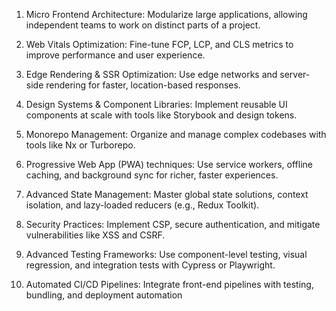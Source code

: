 
1. Micro Frontend Architecture: Modularize large applications, allowing independent teams to work on distinct parts of a project.

2. Web Vitals Optimization: 
Fine-tune FCP, LCP, and CLS metrics to improve performance and user experience.

3. Edge Rendering & SSR Optimization: Use edge networks and server-side rendering for faster, location-based responses.

4. Design Systems & Component Libraries: 
Implement reusable UI components at scale with tools like Storybook and design tokens.

5. Monorepo Management: 
Organize and manage complex codebases with tools like Nx or Turborepo.

6. Progressive Web App (PWA) techniques:
Use service workers, offline caching, and background sync for richer, faster experiences.

7. Advanced State Management: Master global state solutions, context isolation, and lazy-loaded reducers (e.g., Redux Toolkit).

8. Security Practices: Implement CSP, secure authentication, and mitigate vulnerabilities like XSS and CSRF.

9. Advanced Testing Frameworks: Use component-level testing, visual regression, and integration tests with Cypress or Playwright.

10. Automated CI/CD Pipelines: Integrate front-end pipelines with testing, bundling, and deployment automation